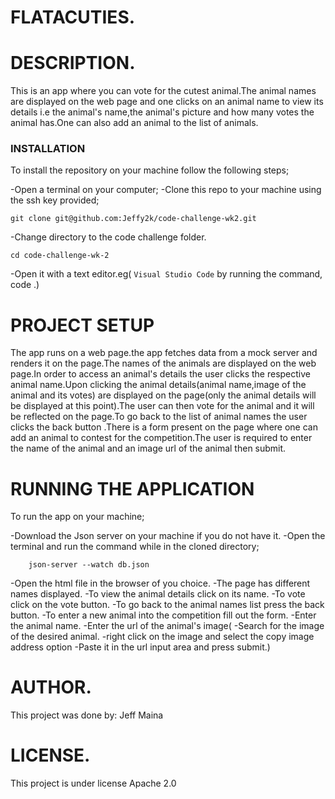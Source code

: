 # FLATACUTIES.

# DESCRIPTION.
This is an app where you can vote for the cutest animal.The animal names are displayed on the web page and one clicks on an animal name to view its details i.e the animal's name,the animal's picture and how many votes the animal has.One can also add an animal to the list of animals.

### INSTALLATION

To install the repository on your machine follow the following steps;

-Open a terminal on your computer;
-Clone this repo to your machine using the ssh key provided;

    git clone git@github.com:Jeffy2k/code-challenge-wk2.git

-Change directory to the code challenge folder.

    cd code-challenge-wk-2

-Open it with a text editor.eg( `Visual Studio Code` by running the command,  code .)

# PROJECT SETUP
The app runs on a web page.the app fetches data from a mock server and renders it on the page.The names of the animals are displayed on the web page.In order to access an animal's details the user clicks the respective animal name.Upon clicking the animal details(animal name,image of the animal and its votes) are displayed on the page(only the animal details will be displayed at this point).The user can then vote for the animal and it will be reflected on the page.To go back to the list of animal names the user clicks the back button .There is a form present on the page where one can add an animal to contest for the competition.The user is required to enter the name of the animal and an image url of the animal then submit.

# RUNNING THE APPLICATION
To run the app on your machine;

-Download the Json server on your machine if you do not have it.
-Open the terminal and run the command while in the cloned directory;

        json-server --watch db.json

-Open the html file in the browser of you choice.
-The page has different names displayed.
-To view the animal details click on its name.
-To vote click on the vote button.
-To go back to the animal names list press the back button.
-To enter a new animal into the competition fill out the form.
-Enter the animal name.
-Enter the url of the animal's image(
    -Search for the image of the desired animal.
    -right click on the image and select the copy image address option
    -Paste it in the url input area and press submit.)
   

# AUTHOR.
This project was done by:
Jeff Maina

# LICENSE.
This project is under license Apache 2.0
